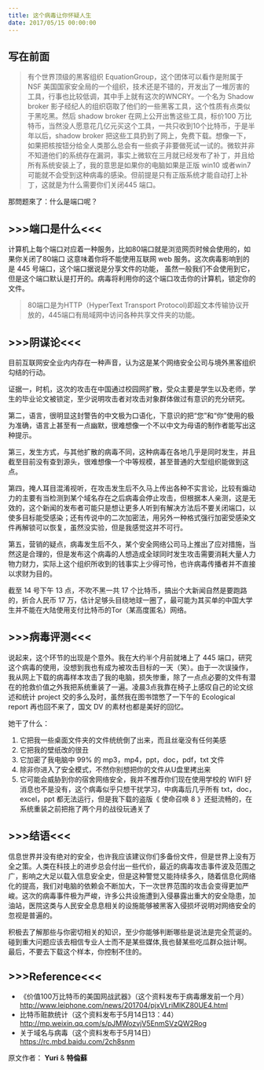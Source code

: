 ```yaml
---
title: 这个病毒让你怀疑人生
date: 2017/05/15 00:00:00
---
```


## 写在前面
> 有个世界顶级的黑客组织 EquationGroup，这个团体可以看作是附属于 NSF 美国国家安全局的一个组织，技术还是不错的，开发出了一堆厉害的工具，行事也比较低调，其中手上就有这次的WNCRY。一个名为 Shadow broker 影子经纪人的组织窃取了他们的一些黑客工具，这个性质有点类似于黑吃黑。然后 shadow broker 在网上公开出售这些工具，标价100 万比特币，当然没人愿意花几亿元买这个工具，一共只收到10个比特币，于是半年以后，shadow broker 把这些工具扔到了网上，免费下载。想像一下，如果把核按钮分给全人类那么总会有一些疯子非要做死试一试的。微软并非不知道他们的系统存在漏洞，事实上微软在三月就已经发布了补丁，并且给所有系统安装上了，我的意思是如果你的电脑如果是正版 win10 或者win7 可能就不会受到这种病毒的感染。但前提是只有正版系统才能自动打上补丁，这就是为什么需要你们关闭445 端口。

那問题來了：什么是端口呢？

## >>>端口是什么<<<

计算机上每个端口对应着一种服务，比如80端口就是浏览网页时候会使用的，如果你关闭了80端口 这意味着你将不能使用互联网 web 服务。这次病毒影响到的是 445  号端口，这个端口据说是分享文件的功能，
虽然一般我们不会使用到它，但是这个端口默认是打开的。病毒将利用你的这个端口攻击你的计算机，锁定你的文件。

> 80端口是为HTTP（HyperText Transport Protocol)即超文本传输协议开放的，445端口有局域网中访问各种共享文件夹的功能。

## >>>阴谋论<<<

目前互联网安全业内内存在一种声音，认为这是某个网络安全公司与境外黑客组织勾结的行动。

证据一，时机，这次的攻击在中国通过校园网扩散，受众主要是学生以及老师，学生的毕业论文被锁定，至少说明攻击者对攻击对象群体做过有意识的充分研究。

第二，语言，很明显这封警告的中文极为口语化，下意识的把“您”和“你”使用的极为准确，语言上甚至有一点幽默，很难想像一个不以中文为母语的制作者能写出这种提示。

第三，发生方式，与其他扩散的病毒不同，这种病毒在各地几乎是同时发生，并且截至目前没有查到源头，很难想像一个中等规模，甚至普通的大型组织能做到这点。

第四，掩人耳目混淆视听，在攻击发生后不久马上传出各种不实言论，比较有煽动力的主要有当检测到某个域名存在之后病毒会停止攻击，但根据本人亲测，这是无效的，这个新闻的发布者可能只是想让更多人听到有解决方法后不要关闭端口，以使多目标能受感染；还有传说中的二次加密法，用另外一种格式强行加密受感染文件再解锁可以恢复，虽然没实验，但是我感觉这并不可行。

第五，营销的疑点，病毒发生后不久，某个安全网络公司马上推出了应对措施，当然这是合理的，但是发布这个病毒的人想造成全球同时发生攻击需要消耗大量人力物力财力，实际上这个组织所收到的钱事实上少得可怜，也许病毒传播者并不直接以求财为目的。

截至 14 号下午 13 点，不吹不黑一共 17 个比特币，搞出个大新闻自然是要跑路的，折合人民币 17 万，估计足够头目绕地球一圈了，最可能为其买单的中国大学生并不能在大陆使用支付比特币的Tor（某高度匿名）网络。

## >>>病毒评测<<<

说起来，这个环节的出现是个意外。我在大约半个月前就堵上了 445 端口，研究这个病毒的使用，没想到我也有成为被攻击目标的一天（笑）。由于一次误操作，我从网上下载的病毒样本攻击了我的电脑，损失惨重，除了一点点必要的文件有潜在的抢救价值之外我把系统重装了一遍。凌晨3点我靠在椅子上感叹自己的论文综述和统计 project 交的多么及时，虽然我在图书馆憋了一下午的 Ecological report 再也回不来了，国文 DV 的素材也都是美好的回忆。

她干了什么：
1. 它把我一些桌面文件夹的文件统统倒了出来，而且丝毫没有任何美感
2. 它把我的壁纸改的很丑
3. 它加密了我电脑中 99% 的 mp3，mp4，ppt，doc，pdf，txt 文件
4. 除非你进入了安全模式，不然你别想把你的文件从U盘里拷出来
5. 它可能会威胁到你的宿舍网络安全，我并不推荐你们现在使用学校的 WIFI
好消息也不是没有，这个病毒似乎只想干扰学习，中病毒后几乎所有 txt，doc，excel，ppt 都无法运行，但是我下载的盗版《 使命召唤 8 》还挺流畅的，在系统重装之前把拖了两个月的战役玩通关了

## >>>结语<<<

信息世界并没有绝对的安全，也许我应该建议你们多备份文件，但是世界上没有万全之策。人类在科技上的进步总会付出一些代价，最近的病毒攻击事件波及范围之广，影响之大足以载入信息安全史，但是这种警觉又能持续多久，随着信息化网络化的提高，我们对电脑的依赖会不断加大，下一次世界范围的攻击会变得更加严峻。这次的病毒事件极为严峻，许多公共设施遭到入侵暴露出重大的安全隐患，加油站，医院这类与人民安全息息相关的设施能够被黑客入侵损坏说明对网络安全的忽视是普遍的。

积极去了解那些与你密切相关的知识，至少你能够判断哪些是说法是完全荒诞的。碰到重大问题应该去相信专业人士而不是某些媒体,我也替某些吃瓜群众拙计啊。最后，不要去下载这个样本，你控制不住的。

## >>>Reference<<<

* 《价值100万比特币的美国网战武器》（这个资料发布于病毒爆发前一个月）
http://www.leiphone.com/news/201704/pjxVLriMlKZ80UE4.html
* 比特币赃款统计（这个资料发布于5月14日13：44）
http://mp.weixin.qq.com/s/pJMWozvjV5EnmSVzQW2Rog
* 关于域名与病毒（这个资料发布于5月14日）
https://rc.mbd.baidu.com/2ch8snm

原文作者： **Yuri** & **特倫蘇**